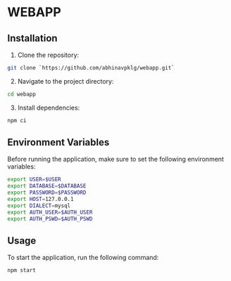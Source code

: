 # WEBAPP
## Installation

1. Clone the repository:

```bash
git clone `https://github.com/abhinavpklg/webapp.git`
```

2. Navigate to the project directory:

```bash
cd webapp
```

3. Install dependencies:

```bash
npm ci
```

## Environment Variables

Before running the application, make sure to set the following environment variables:

```bash
export USER=$USER
export DATABASE=$DATABASE
export PASSWORD=$PASSWORD
export HOST=127.0.0.1
export DIALECT=mysql
export AUTH_USER=$AUTH_USER
export AUTH_PSWD=$AUTH_PSWD
```

## Usage

To start the application, run the following command:

```bash
npm start
```
